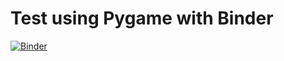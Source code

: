 Test using Pygame with Binder
====================================

[![Binder](https://mybinder.org/badge_logo.svg)](https://mybinder.org/v2/gh/DPHHSCodingClub/test_tuan/HEAD?labpath=test.ipynb)

